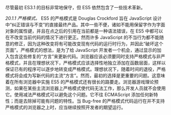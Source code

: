 尽管最初 ES3.1 的目标非常地保守，但 ES5 依然包含了一些技术革新。

_20.1.1 严格模式。_ ES5 的严格模式是 Douglas Crockford 旨在 JavaScript 设计中“纠正错误与不变”的直接最终产品。其中一些不便，诸如不能用保留字作为字面对象的属性键，并且在点之后的引用在当前都是一种语法错误，在 ES5 中都可以在不改变当前代码的情况下进行更正。然而许多 JavaScript 的不当行为都不能随意的修正，因为这种改变将有可能改变现有代码的运行时行为，并因此“破坏这个页面”。严格模式的想法，是为了给 JavaScript 开发者一个机会，通过显示的加入包含这些修复的“方言”来更新代码。浏览器应该必须要同时支持严格模式与非严格模式，并且在理想状况下，严格模式应该选择性地独立添加在函数层面，这样以保证已有的程序可以逐步地转变成严格模式。理想状况下，随着时间的退役，严格模式将会成为写新代码的主流“方言”。然而，最初的选择是更重要的问题。这意味着在所有浏览器中实施 ES5 的严格模式还有很长的路要走。浏览器游戏理论预测，如果在某些主流浏览器上严格模式使代码无法工作，那么开发人员就不会使用它。使用减法严格模式可以避免这个问题。它不往 ECMAScript 添加任何新特性；而是去除掉可能有问题的特性。当 Bug-free 的严格模式代码运行在并不支持严格模式的浏览器之上时，应当继续按照开发者的期望运行。
